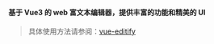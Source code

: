 #### 基于 Vue3 的 web 富文本编辑器，提供丰富的功能和精美的 UI

> 具体使用方法请参阅：[vue-editify](https://www.so-better.cn/vue-editify/)
